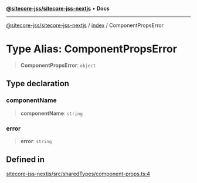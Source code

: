 [**@sitecore-jss/sitecore-jss-nextjs**](../../README.md) • **Docs**

***

[@sitecore-jss/sitecore-jss-nextjs](../../README.md) / [index](../README.md) / ComponentPropsError

# Type Alias: ComponentPropsError

> **ComponentPropsError**: `object`

## Type declaration

### componentName

> **componentName**: `string`

### error

> **error**: `string`

## Defined in

[sitecore-jss-nextjs/src/sharedTypes/component-props.ts:4](https://github.com/Sitecore/jss/blob/f73438462e859a2e4056c173073deed1d51387b8/packages/sitecore-jss-nextjs/src/sharedTypes/component-props.ts#L4)

